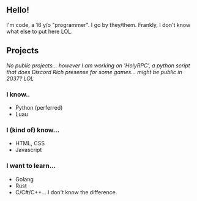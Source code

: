 ## Hello!
I'm code, a 16 y/o "programmer". I go by they/them.
Frankly, I don't know what else to put here LOL.

## Projects
  *No public projects...*
  *however I am working on 'HolyRPC', a python script that does Discord Rich presense for some games... might be public in 2037? LOL*

### I know..
 - Python (perferred)
 - Luau
### I (kind of) know...
 - HTML, CSS
 - Javascript
### I want to learn...
 - Golang
 - Rust
 - C/C#/C++...
   I don't know the difference.
